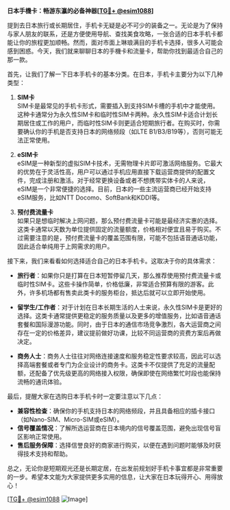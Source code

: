 **日本手機卡：畅游东瀛的必备神器[[TG💪+ @esim1088](https://t.me/s/esim1088)]**

提到去日本旅行或长期居住，手机卡无疑是必不可少的装备之一。无论是为了保持与家人朋友的联系，还是方便使用导航、查找美食攻略，一张合适的日本手机卡都能让你的旅程更加顺畅。然而，面对市面上琳琅满目的手机卡选择，很多人可能会感到困惑。今天，我们就来聊聊日本的手機卡和流量卡，帮助你找到最适合自己的那一款。

首先，让我们了解一下日本手机卡的基本分类。在日本，手机卡主要分为以下几种类型：

1. **SIM卡**  
   SIM卡是最常见的手机卡形式，需要插入到支持SIM卡槽的手机中才能使用。这种卡通常分为永久性SIM卡和临时性SIM卡两种。永久性SIM卡适合计划长期居住或工作的用户，而临时性SIM卡则更适合短期旅行者。在购买时，你需要确认你的手机是否支持日本的网络频段（如LTE B1/B3/B19等），否则可能无法正常使用。

2. **eSIM卡**  
   eSIM是一种新型的虚拟SIM卡技术，无需物理卡片即可激活网络服务。它最大的优势在于灵活性高，用户可以通过手机应用直接下载运营商提供的配置文件，完成注册和激活。对于经常更换设备或者不想携带实体卡的人来说，eSIM是一个非常便捷的选择。目前，日本的一些主流运营商已经开始支持eSIM服务，比如NTT Docomo、SoftBank和KDDI等。

3. **预付费流量卡**  
   如果只是想临时解决上网问题，那么预付费流量卡可能是最经济实惠的选择。这类卡通常以天数为单位提供固定的流量额度，价格相对便宜且易于购买。不过需要注意的是，预付费流量卡的覆盖范围有限，可能不包括语音通话功能，因此适合单纯用于上网需求的用户。

接下来，我们来看看如何选择适合自己的日本手机卡。这取决于你的具体需求：

- **旅行者**：如果你只是打算在日本短暂停留几天，那么推荐使用预付费流量卡或临时性SIM卡。这些卡操作简单，价格低廉，非常适合预算有限的游客。此外，许多机场都有售卖此类卡的服务柜台，抵达后就可以立即开始使用。
  
- **留学生/工作者**：对于计划在日本长期生活的人士来说，永久性SIM卡是更好的选择。这类卡通常提供更稳定的服务质量以及更多的增值服务，比如语音通话套餐和国际漫游功能。同时，由于日本的通信市场竞争激烈，各大运营商之间存在一定的价格差异，建议提前做好功课，比较不同运营商的资费方案后再做决定。

- **商务人士**：商务人士往往对网络连接速度和服务稳定性要求较高，因此可以选择高端套餐或者专门为企业设计的商务卡。这类卡不仅提供了充足的流量配额，还配备了优先级更高的网络接入权限，确保即使在网络繁忙时段也能保持流畅的通讯体验。

最后，提醒大家在选购日本手机卡时一定要注意以下几点：

- **兼容性检查**：确保你的手机支持日本的网络频段，并且具备相应的插卡接口（如Nano-SIM、Micro-SIM或eSIM）。
- **信号覆盖情况**：了解所选运营商在日本境内的信号覆盖范围，避免出现信号盲区影响正常使用。
- **售后服务保障**：选择信誉良好的商家进行购买，以便在遇到问题时能够及时获得技术支持和帮助。

总之，无论你是短期观光还是长期定居，在出发前规划好手机卡事宜都是非常重要的一步。希望本文能为大家提供更多实用的信息，让大家在日本玩得开心、用得放心！

[[TG💪+ @esim1088](https://t.me/s/esim1088) ![Image](https://i.postimg.cc/4NQfJmqS/Snipaste-2025-05-13-00-14-12.png)]